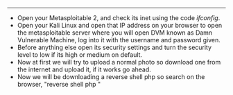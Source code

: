 
---
- Open your Metasploitable 2, and check its inet using the code *ifconfig*.
- Open your Kali Linux and open that IP address on your browser to open the metasploitable server where you will open DVM known as Damn Vulnerable Machine, log into it with the username and password given.
- Before anything else open its security settings and turn the security level to low if its high or medium on default.
- Now at first we will try to upload a normal photo so download one from the internet and upload it, if it works go ahead.
- Now we will be downloading a reverse shell php so search on the browser, "reverse shell php "